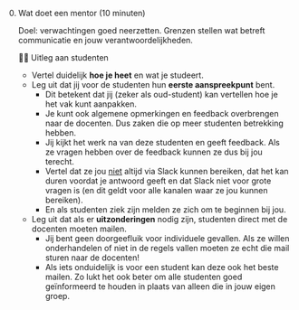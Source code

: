 0.  Wat doet een mentor (10 minuten)

    Doel: verwachtingen goed neerzetten. Grenzen stellen wat betreft communicatie en jouw verantwoordelijkheden.

    🧑‍🏫 Uitleg aan studenten

    - Vertel duidelijk **hoe je heet** en wat je studeert.
    -   Leg uit dat jij voor de studenten hun **eerste aanspreekpunt** bent.
        -   Dit betekent dat jij (zeker als oud-student) kan vertellen hoe je het vak kunt aanpakken.
        -   Je kunt ook algemene opmerkingen en feedback overbrengen naar de docenten. Dus zaken die op meer studenten betrekking hebben.
        -   Jij kijkt het werk na van deze studenten en geeft feedback. Als ze vragen hebben over de feedback kunnen ze dus bij jou terecht.
        -   Vertel dat ze jou <u>niet</u> altijd via Slack kunnen bereiken, dat het kan duren voordat je antwoord geeft en dat Slack niet voor grote vragen is (en dit geldt voor alle kanalen waar ze jou kunnen bereiken).
        -   En als studenten ziek zijn melden ze zich om te beginnen bij jou.
    -   Leg uit dat als er **uitzonderingen** nodig zijn, studenten direct met de docenten moeten mailen.
        -   Jij bent geen doorgeefluik voor individuele gevallen. Als ze willen onderhandelen of niet in de regels vallen moeten ze echt die mail sturen naar de docenten!
        -   Als iets onduidelijk is voor een student kan deze ook het beste mailen. Zo lukt het ook beter om alle studenten goed geïnformeerd te houden in plaats van alleen die in jouw eigen groep.
